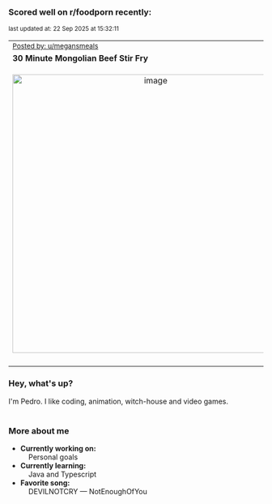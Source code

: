 ### Scored well on r/foodporn recently:

<p align="left"><sub>last updated at: 22 Sep 2025 at 15:32:11</sub></p>

|   |
| --- |
| <sub>[Posted by: u/megansmeals][source]</sub> |
| **30 Minute Mongolian Beef Stir Fry** | 
|<p align="center"> <img alt="image" src="https://i.redd.it/pk5b2up2gqpf1.jpeg" width="550" /> </p>|
|   |

### Hey, what's up?

I'm Pedro. I like coding, animation, witch-house and video games.<br><br>

### More about me
- **Currently working on:**  
&nbsp;&nbsp;&nbsp;&nbsp;Personal goals
- **Currently learning:**  
&nbsp;&nbsp;&nbsp;&nbsp;Java and Typescript
- **Favorite song:**  
&nbsp;&nbsp;&nbsp;&nbsp;DEVILNOTCRY — NotEnoughOfYou<br><br>

  



  
  
  
[linkedin]: https://linkedin.com/in/pedro-h-r-gomes-8a487b14a/
[gmail]: mailto:pilique11@gmail.com
[source]: https://reddit.com/r/FoodPorn/comments/1nje7gb/30_minute_mongolian_beef_stir_fry/
[redditAPI]: https://www.reddit.com/dev/api/